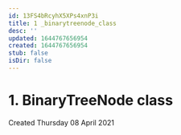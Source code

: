 ```yaml
---
id: 13FS4bRcyhX5XPs4xnP3i
title: 1 _binarytreenode_class
desc: ''
updated: 1644767656954
created: 1644767656954
stub: false
isDir: false
---
```

# 1. BinaryTreeNode class
Created Thursday 08 April 2021


